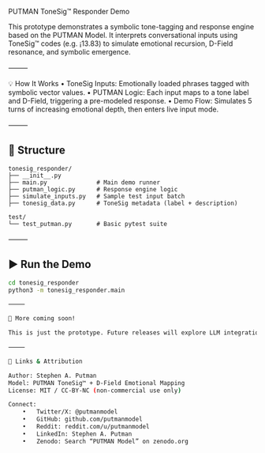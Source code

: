 PUTMAN ToneSig™ Responder Demo

This prototype demonstrates a symbolic tone-tagging and response engine based on the PUTMAN Model.
It interprets conversational inputs using ToneSig™ codes (e.g. ¡13.83) to simulate emotional recursion, D-Field resonance, and symbolic emergence.

⸻

💡 How It Works
	•	ToneSig Inputs: Emotionally loaded phrases tagged with symbolic vector values.
	•	PUTMAN Logic: Each input maps to a tone label and D-Field, triggering a pre-modeled response.
	•	Demo Flow: Simulates 5 turns of increasing emotional depth, then enters live input mode.

⸻

## 📁 Structure

```text
tonesig_responder/
├── __init__.py
├── main.py              # Main demo runner
├── putman_logic.py      # Response engine logic
├── simulate_inputs.py   # Sample test input batch
├── tonesig_data.py      # ToneSig metadata (label + description)

test/
└── test_putman.py       # Basic pytest suite
```
⸻

## ▶️ Run the Demo

```bash
cd tonesig_responder
python3 -m tonesig_responder.main

⸻

🔧 More coming soon!

This is just the prototype. Future releases will explore LLM integration, scene-based tone mapping, and symbolic emotion tracking for interactive systems and AI agents.

⸻

📡 Links & Attribution

Author: Stephen A. Putman
Model: PUTMAN ToneSig™ + D-Field Emotional Mapping
License: MIT / CC-BY-NC (non-commercial use only)

Connect:
	•	Twitter/X: @putmanmodel
	•	GitHub: github.com/putmanmodel
	•	Reddit: reddit.com/u/putmanmodel
	•	LinkedIn: Stephen A. Putman
	•	Zenodo: Search “PUTMAN Model” on zenodo.org
